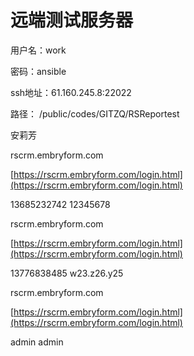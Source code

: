 # 远端测试服务器

用户名：work

密码：ansible

ssh地址：61.160.245.8:22022

路径：   /public/codes/GITZQ/RSReportest



安莉芳

rscrm.embryform.com

[https://rscrm.embryform.com/login.html](https://rscrm.embryform.com/login.html)

13685232742 12345678

rscrm.embryform.com

[https://rscrm.embryform.com/login.html](https://rscrm.embryform.com/login.html)

13776838485 w23.z26.y25

rscrm.embryform.com

[https://rscrm.embryform.com/login.html](https://rscrm.embryform.com/login.html)

admin admin

